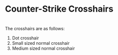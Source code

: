 # Counter-Strike Crosshairs
#
The crosshairs are as follows:
1. Dot crosshair
2. Small sized normal crosshair
3. Medium sized normal crosshair
